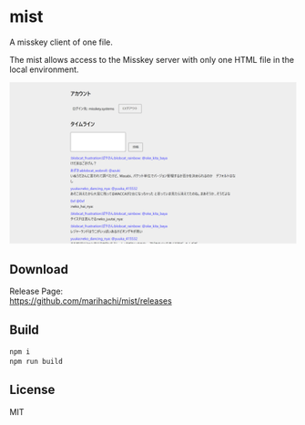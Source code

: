# mist
A misskey client of one file.

The mist allows access to the Misskey server with only one HTML file in the local environment.

![capture](https://raw.githubusercontent.com/marihachi/mist/0b4f4ed0129bf4d2d5e627a1433b7b5fe4de212f/capture.png)

## Download
Release Page:  
https://github.com/marihachi/mist/releases

## Build
```sh
npm i
npm run build
```

## License
MIT
